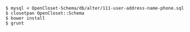 
    $ mysql < OpenCloset-Schema/db/alter/111-user-address-name-phone.sql
    $ closetpan OpenCloset::Schema
    $ bower install
    $ grunt
